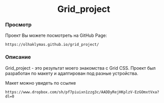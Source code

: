 <div align="center">
   <h1>Grid_project</h1>
</div>

### Просмотр 
Проект Вы можете посмотреть на GitHub Page:
```
https://olhaklymas.github.io/grid_project/
```
### Описание  
Grid_project - это результат моего знакомства с Grid CSS. 
Проект был разработан по макету и адаптирован под разные устройства.

Макет можно увидеть по ссылке

```
https://www.dropbox.com/sh/pf7piuixn1zzg3c/AADDyRejHKplzV-EzGOmxtVxa?dl=0
```
